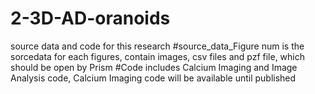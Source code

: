 # 2-3D-AD-oranoids
source data and code for this research
#source_data_Figure num is the sorcedata for each figures, contain images, csv files and pzf file, which should be open by Prism
#Code includes Calcium Imaging and Image Analysis code, Calcium Imaging code will be available until published
